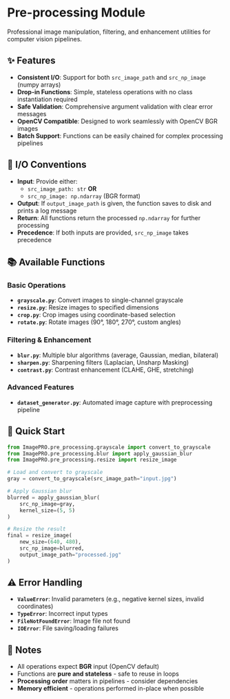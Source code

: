 # Pre-processing Module

Professional image manipulation, filtering, and enhancement utilities for computer vision pipelines.

## ✨ Features

- **Consistent I/O**: Support for both `src_image_path` and `src_np_image` (numpy arrays)
- **Drop-in Functions**: Simple, stateless operations with no class instantiation required
- **Safe Validation**: Comprehensive argument validation with clear error messages
- **OpenCV Compatible**: Designed to work seamlessly with OpenCV BGR images
- **Batch Support**: Functions can be easily chained for complex processing pipelines

## 🔧 I/O Conventions

- **Input**: Provide either:
  - `src_image_path: str` **OR**
  - `src_np_image: np.ndarray` (BGR format)
- **Output**: If `output_image_path` is given, the function saves to disk and prints a log message
- **Return**: All functions return the processed `np.ndarray` for further processing
- **Precedence**: If both inputs are provided, `src_np_image` takes precedence

## 📚 Available Functions

### **Basic Operations**
- **`grayscale.py`**: Convert images to single-channel grayscale
- **`resize.py`**: Resize images to specified dimensions
- **`crop.py`**: Crop images using coordinate-based selection
- **`rotate.py`**: Rotate images (90°, 180°, 270°, custom angles)

### **Filtering & Enhancement**
- **`blur.py`**: Multiple blur algorithms (average, Gaussian, median, bilateral)
- **`sharpen.py`**: Sharpening filters (Laplacian, Unsharp Masking)
- **`contrast.py`**: Contrast enhancement (CLAHE, GHE, stretching)

### **Advanced Features**
- **`dataset_generator.py`**: Automated image capture with preprocessing pipeline

## 🚀 Quick Start

```python
from ImagePRO.pre_processing.grayscale import convert_to_grayscale
from ImagePRO.pre_processing.blur import apply_gaussian_blur
from ImagePRO.pre_processing.resize import resize_image

# Load and convert to grayscale
gray = convert_to_grayscale(src_image_path="input.jpg")

# Apply Gaussian blur
blurred = apply_gaussian_blur(
    src_np_image=gray, 
    kernel_size=(5, 5)
)

# Resize the result
final = resize_image(
    new_size=(640, 480), 
    src_np_image=blurred,
    output_image_path="processed.jpg"
)
```

## ⚠️ Error Handling

- **`ValueError`**: Invalid parameters (e.g., negative kernel sizes, invalid coordinates)
- **`TypeError`**: Incorrect input types
- **`FileNotFoundError`**: Image file not found
- **`IOError`**: File saving/loading failures

## 📝 Notes

- All operations expect **BGR** input (OpenCV default)
- Functions are **pure and stateless** - safe to reuse in loops
- **Processing order** matters in pipelines - consider dependencies
- **Memory efficient** - operations performed in-place when possible
